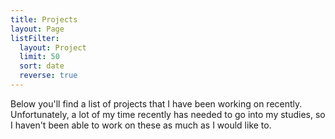 ```yaml
---
title: Projects
layout: Page
listFilter:
  layout: Project
  limit: 50
  sort: date
  reverse: true
---
```


Below you'll find a list of projects that I have been working on recently. Unfortunately, a lot of my time recently has needed to go into my studies, so I haven't been able to work on these as much as I would like to.

<!-- HEADER-LIST {"filters":{"layout":"Project"},"sort":"edited","reverse":true} -->
